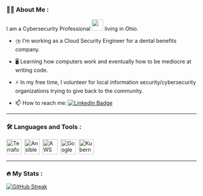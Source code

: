 ### :man_technologist: About Me :
I am a Cybersecurity Professional <img src="https://media.giphy.com/media/WUlplcMpOCEmTGBtBW/giphy.gif" width="30"> living in Ohio.

- :cloud_with_lightning_and_rain: I’m working as a Cloud Security Engineer for a dental benefits company.

- :desktop_computer: Learning how computers work and eventually how to be mediocre at writing code.

- :zap: In my free time, I volunteer for local information security/cybersecurity organizations trying to give back to the community.

- :mailbox: How to reach me: [![Linkedin Badge](https://img.shields.io/badge/-cloudmatt-blue?style=flat&logo=Linkedin&logoColor=white)](https://www.linkedin.com/in/cyber-morrison/)

---

### :hammer_and_wrench: Languages and Tools :
<div>
  <img src="https://cdn.icon-icons.com/icons2/2107/PNG/512/file_type_terraform_icon_130125.png" title="Terraform" alt="Terraform" width="40" height="40"/>&nbsp;
  <img src="https://b.thumbs.redditmedia.com/WmbHlRNHXOci-aUzBgHmKPMHRNvI2OtKF2XguHteO5A.png" title="Ansible" alt="Ansible" width="40" height="40"/>&nbsp;
  <img src="https://cdn.icon-icons.com/icons2/2107/PNG/512/file_type_aws_icon_130732.png" title="AWS" alt="AWS" width="40" height="40"/>&nbsp;
  <img src="https://cdn.icon-icons.com/icons2/2699/PNG/512/google_cloud_logo_icon_171058.png" title="Google Cloud" alt="Google Cloud" width="40" height="40"/>&nbsp;
  <img src="https://cdn.icon-icons.com/icons2/2699/PNG/512/kubernetes_logo_icon_168359.png" title="Kubernetes" alt="Kubernetes width="40" height="40"/>
</div>

---

### :fire: My Stats :

[![GitHub Streak](https://github-readme-stats.vercel.app/api?username=cloudmatt&count_private=true&show_icons=true&theme=dracula)](https://github.com/anuraghazra/github-readme-stats)
